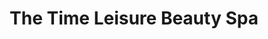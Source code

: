 ---
title: "The Time Leisure Beauty Spa"
url: /pelham/the-time-leisure-beauty-spa/
shop: massage
---